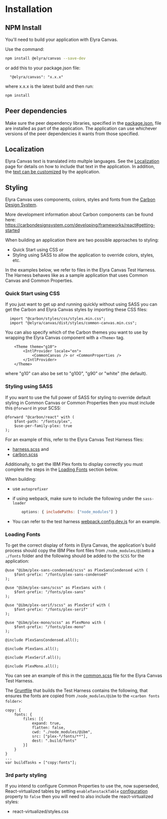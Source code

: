 # Installation

## NPM Install

You'll need to build your application with Elyra Canvas.

Use the command:
```sh
npm install @elyra/canvas --save-dev
```
or add this to your package.json file:

```
  "@elyra/canvas": "x.x.x"
```
where x.x.x is the latest build and then run:
```sh
npm install
```
## Peer dependencies

Make sure the peer dependency libraries, specified in the [package.json](https://github.com/elyra-ai/canvas/blob/bd10c6b79e60e11954b03d50fcb7ed6de58f0629/canvas_modules/common-canvas/package.json#L117), file are installed as part of the application. The application can use whichever versions of the peer dependencies it wants from those specified.


## Localization

Elyra Canvas text is translated into multple languages. See the [Localization](02.01-localization.md) page for details on how to include that text in the application. In addition, the [text can be customized](02.01-localization.md/#customizing-text-displayed-by-elyra-canvas-componenets) by the application.

## Styling

Elyra Canvas uses components, colors, styles and fonts from the [Carbon Design System](https://carbondesignsystem.com/).

More development information about Carbon components can be found here: https://carbondesignsystem.com/developing/frameworks/react#getting-started

When building an application there are two possible approaches to styling:

* Quick Start using CSS or
* Styling using SASS to allow the application to override colors, styles, etc.

In the examples below, we refer to files in the Elyra Canvas Test Harness. The Harness behaves like as a sample application that uses Common Canvas and Common Properties.

###  Quick Start using CSS

If you just want to get up and running quickly without using SASS you can get the Carbon and Elyra Canvas styles by importing these CSS files:

  ```
	import "@carbon/styles/css/styles.min.css";
	import "@elyra/canvas/dist/styles/common-canvas.min.css";
  ```

You can also specify which of the Carbon themes you want to use by wrapping the Elyra Canvas component with a `<Theme>` tag.

```
	<Theme theme="g10">
		<IntlProvider locale="en">
			<CommonCanvas /> or <CommonProperties />
		</IntlProvider>
	</Theme>
```

 where "g10" can also be set to "g100", "g90" or "white" (the default).


### Styling using SASS

If you want to use the full power of SASS for styling to override default styling in Common Canvas or Common Properties then you must include this `@forward`  in your SCSS:

```
@forward "@carbon/react" with (
	$font-path: "/fonts/plex",
	$use-per-family-plex: true
);
```

For an example of this, refer to the Elyra Canvas Test Harness files:

* [harness.scss](https://github.com/elyra-ai/canvas/blob/main/canvas_modules/harness/assets/styles/harness.scss) and
* [carbon.scss](https://github.com/elyra-ai/canvas/blob/main/canvas_modules/harness/assets/styles/carbon.scss)

Additionally, to get the IBM Plex fonts to display correctly you must complete the steps in the [Loading Fonts](/02-set-up/#loading-fonts) section below.

When building:

- use `autoprefixer`
- if using webpack, make sure to include the following under the `sass-loader`

    ```js
        options: { includePaths: ["node_modules"] }
    ```

- You can refer to the test harness [webpack.config.dev.js](https://github.com/elyra-ai/canvas/blob/main/canvas_modules/harness/webpack.config.dev.js) for an example.


### Loading Fonts
To get the correct display of fonts in Elyra Canvas, the application's build process should copy the IBM Plex font files from `/node_modules/@ibm`to a `./fonts` folder and the following should be added to the `SCSS` for the application:

```
@use "@ibm/plex-sans-condensed/scss" as PlexSansCondensed with (
	$font-prefix: "/fonts/plex-sans-condensed"
);

@use "@ibm/plex-sans/scss" as PlexSans with (
	$font-prefix: "/fonts/plex-sans"
);

@use "@ibm/plex-serif/scss" as PlexSerif with (
	$font-prefix: "/fonts/plex-serif"
);

@use "@ibm/plex-mono/scss" as PlexMono with (
	$font-prefix: "/fonts/plex-mono"
);

@include PlexSansCondensed.all();

@include PlexSans.all();

@include PlexSerif.all();

@include PlexMono.all();
```

You can see an example of this in the [common.scss](https://github.com/elyra-ai/canvas/blob/main/canvas_modules/harness/assets/styles/common.scss) file for the Elyra Canvas Test Harness.

The [Gruntfile](https://github.com/elyra-ai/canvas/blob/main/canvas_modules/harness/Gruntfile.js#L68) that builds the Test Harness contains the following, that ensures the fonts are copied from `/node_modules/@ibm` to the `<carbon fonts folder>`:
```
copy: {
	fonts: {
		files: [{
			expand: true,
			flatten: false,
			cwd: "./node_modules/@ibm",
			src: ["plex-*/fonts/**"],
			dest: ".build/fonts"
		}]
	}
}
...
var buildTasks = ["copy:fonts"];
```

### 3rd party styling

If you intend to configure Common Properties to use the, now superseded, React-virtualized tables by setting `enableTanstackTable` [configuration](/04.08-properties-config/#properties-config) property to `false` then you will need to also include the react-virtualized styles:

- react-virtualized/styles.css
